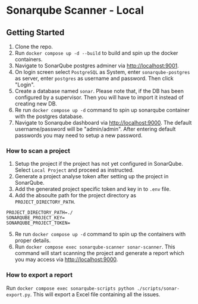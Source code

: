 # Sonarqube Scanner - Local

## Getting Started

1. Clone the repo.
2. Run `docker compose up -d --build` to build and spin up the docker containers.
3. Navigate to SonarQube postgres adminer via [http://localhost:9001](http://localhost:9001).
4. On login screen select `PostgreSQL` as System, enter `sonarqube-postgres` as server, enter `postgres` as username and password. Then click "Login".
5. Create a database named `sonar`. Please note that, if the DB has been configured by a supervisor. Then you will have to import it instead of creating new DB.
6. Re run `docker compose up -d` command to spin up sonarqube container with the postgres database.
7. Navigate to Sonarqube dashboard via [http://localhost:9000](http://localhost:9000). The default username/password will be "admin/admin". After entering default passwords you may need to setup a new password.

### How to scan a project

1. Setup the project if the project has not yet configured in SonarQube. Select `Local Project` and proceed as instructed.
2. Generate a project analyse token after setting up the project in SonarQube.
3. Add the generated project specific token and key in to `.env` file.
4. Add the absoulte path for the project directory as `PROJECT_DIRECTORY_PATH`.

```env
PROJECT_DIRECTORY_PATH=./
SONARQUBE_PROJECT_KEY=
SONARQUBE_PROJECT_TOKEN=
```

5. Re run `docker compose up -d` command to spin up the containers with proper details.
6. Run `docker compose exec sonarqube-scanner sonar-scanner`. This command will start scanning the project and generate a report which you may access via [http://localhost:9000](http://localhost:9000).

### How to export a report

Run `docker compose exec sonarqube-scripts python ./scripts/sonar-export.py`. This will export a Excel file containing all the issues.